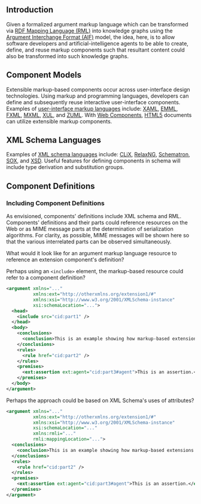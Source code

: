 ## Introduction

Given a formalized argument markup language which can be transformed via [RDF Mapping Language (RML)](https://rml.io/specs/rml/) into knowledge graphs using the [Argument Interchange Format (AIF)](https://en.wikipedia.org/wiki/Argument_Interchange_Format) model, the idea, here, is to allow software developers and artificial-intelligence agents to be able to create, define, and reuse markup components such that resultant content could also be transformed into such knowledge graphs.

## Component Models

Extensible markup-based components occur across user-interface design technologies. Using markup and programming languages, developers can define and subsequently reuse interactive user-interface components. Examples of [user-interface markup languages](https://en.wikipedia.org/wiki/Comparison_of_user_interface_markup_languages) include: [XAML](https://en.wikipedia.org/wiki/Extensible_Application_Markup_Language), [EMML](https://en.wikipedia.org/wiki/Enterprise_Mashup_Markup_Language), [FXML](https://en.wikipedia.org/wiki/FXML), [MXML](https://en.wikipedia.org/wiki/MXML), [XUL](https://en.wikipedia.org/wiki/XUL), and [ZUML](https://en.wikipedia.org/wiki/ZUML). With [Web Components](https://en.wikipedia.org/wiki/Web_Components), [HTML5](https://en.wikipedia.org/wiki/HTML5) documents can utilize extensible markup components.

## XML Schema Languages

Examples of [XML schema languages](https://en.wikipedia.org/wiki/XML_schema#Languages) include: [CLiX](https://en.wikipedia.org/wiki/CLiX_(markup)), [RelaxNG](https://en.wikipedia.org/wiki/RELAX_NG), [Schematron](https://en.wikipedia.org/wiki/Schematron), [SOX](https://www.w3.org/TR/NOTE-SOX/), and [XSD](https://en.wikipedia.org/wiki/XML_Schema_(W3C)). Useful features for defining components in schema will include type derivation and substitution groups.

## Component Definitions

### Including Component Definitions

As envisioned, components' definitions include XML schema and RML. Components' definitions and their parts could reference resources on the Web or as MIME message parts at the determination of serialization algorithms. For clarity, as possible, MIME messages will be shown here so that the various interrelated parts can be observed simultaneously.

What would it look like for an argument markup language resource to reference an extension component's definition?

Perhaps using an `<include>` element, the markup-based resource could refer to a component definition?

```xml
<argument xmlns="..."
          xmlns:ext="http://otherxmlns.org/extension1/#"
          xmlns:xsi="http://www.w3.org/2001/XMLSchema-instance"
          xsi:schemaLocation="...">
  <head>
    <include src="cid:part1" />
  </head>
  <body>
    <conclusions>
      <conclusion>This is an example showing how markup-based extensions could be used.</conclusion>
    </conclusions>
    <rules>
      <rule href="cid:part2" />
    </rules>
    <premises>
      <ext:assertion ext:agent="cid:part3#agent">This is an assertion.</ext:assertion>
    </premises>
  </body>
</argument>
```

Perhaps the approach could be based on XML Schema's uses of attributes?

```xml
<argument xmlns="..."
          xmlns:ext="http://otherxmlns.org/extension1/#"
          xmlns:xsi="http://www.w3.org/2001/XMLSchema-instance"
          xsi:schemaLocation="..."
          xmlns:rmli="..."
          rmli:mappingLocation="...">
  <conclusions>
    <conclusion>This is an example showing how markup-based extensions could be used.</conclusion>
  </conclusions>
  <rules>
    <rule href="cid:part2" />
  </rules>
  <premises>
    <ext:assertion ext:agent="cid:part3#agent">This is an assertion.</ext:assertion>
  </premises>
</argument>
```
